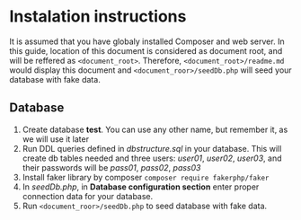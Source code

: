 # Instalation instructions

It is assumed that you have globaly installed Composer and web server. In this guide, location of this document is considered as document root, and will be reffered as `<document_root>`. Therefore, `<document_root>/readme.md` would display this document and `<document_roor>/seedDb.php` will seed your database with fake data.

## Database

1. Create database **test**. You can use any other name, but remember it, as we will use it later
2. Run DDL queries defined in _dbstructure.sql_ in your database. This will create db tables needed and three users: _user01_, _user02_, _user03_, and their passwords will be _pass01_, _pass02_, _pass03_
3. Install faker library by composer
        `composer require fakerphp/faker`
4. In _seedDb.php_, in **Database configuration section** enter proper connection data for your database.
5. Run `<document_roor>/seedDb.php` to seed database with fake data.